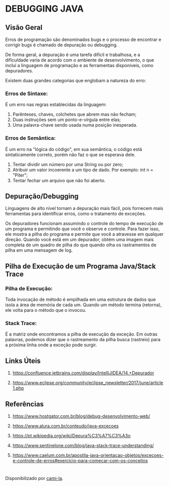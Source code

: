# DEBUGGING JAVA

## Visão Geral

Erros de programação são denominados bugs e o processo de encontrar e corrigir bugs é chamado de depuração ou
debugging.

De forma geral, a depuração é uma tarefa difícil e trabalhosa, e a dificuldade varia de acordo com o ambiente de desenvolvimento, o que inclui a linguagem de programação e as ferramentas disponíveis, como depuradores.

Existem duas grandes categorias que englobam a natureza do erro:

### Erros de Sintaxe:

É um erro nas regras establecidas da linguagem: 
1. Parênteses, chaves, colchetes que abrem mas não fecham;
2. Duas instruções sem um ponto-e-vírgula entre elas; 
3. Uma palavra-chave sendo usada numa posição inesperada.

### Erros de Semântica:

É um erro na "lógica do código", em sua semântica, o código está sintaticamente correto, porém não faz o que se esperava dele. 
1. Tentar dividir um número por uma String ou por zero; 
2. Atribuir um valor incoerente a um tipo de dado. Por exemplo: int n = "Piter"; 
3. Tentar fechar um arquivo que não foi aberto.

## Depuração/Debugging

Linguagens de alto nível tornam a depuração mais fácil, pois fornecem mais ferramentas para identificar erros, como o tratamento de exceções.

Os depuradores funcionam assumindo o controle do tempo de execução de um programa e permitindo que você o observe e controle. Para fazer isso, ele mostra a pilha do programa e permite que você a atravesse em qualquer direção. Quando você está em um depurador, obtém uma imagem mais completa de um quadro de pilha do que quando olha os rastramentos de pilha em uma mensagem de log.

## Pilha de Execução de um Programa Java/Stack Trace

### Pilha de Execução:

Toda invocação de método é empilhada em uma estrutura de dados que isola a área de memória de cada um. Quando um método termina (retorna), ele volta para o método que o invocou.

### Stack Trace:

É a matriz onde encontramos a pilha de execução da exceção. Em outras palavras, podemos dizer que o rastreamento da pilha busca (rastreio) para a próxima linha onde a exceção pode surgir.

## Links Úteis

1. https://confluence.jetbrains.com/display/IntelliJIDEA/14.+Depurador

2. https://www.eclipse.org/community/eclipse_newsletter/2017/june/article1.php

## Referências

1. https://www.hostgator.com.br/blog/debug-desenvolvimento-web/

2. https://www.alura.com.br/conteudo/java-excecoes

3. https://pt.wikipedia.org/wiki/Depura%C3%A7%C3%A3o

4. https://www.sentinelone.com/blog/java-stack-trace-understanding/

5. https://www.caelum.com.br/apostila-java-orientacao-objetos/excecoes-e-controle-de-erros#exercicio-para-comecar-com-os-conceitos

#

Disponibilizado por [cami-la](https://www.linkedin.com/in/cami-la/).
